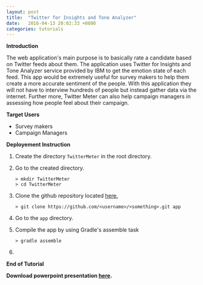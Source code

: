 ```yaml
---
layout: post
title:  "Twitter for Insights and Tone Analyzer"
date:   2016-04-13 20:02:33 +0800
categories: tutorials
---
```


**Introduction**

The web application's main purpose is to basically rate a candidate based on Twitter feeds about them. The application uses Twitter for Insights and Tone Analyzer service provided by IBM to get the emotion state of each feed. This app would be extremely useful for survey makers to help them create a more accurate sentiment of the people. With this application they will not have to interview hundreds of people but instead gather data via the internet. Further more, Twitter Meter can also help campaign managers in assessing how people feel about their campaign.

**Target Users**

- Survey makers
- Campaign Managers

**Deployement Instruction**

1. Create the directory `TwitterMeter` in the root directory. 

2. Go to the created directory.

	```text
	> mkdir TwitterMeter
	> cd TwitterMeter
	```

3. Clone the github repository located [here.](wwww.google.com)

	```text
	> git clone https://github.com/<username>/<something>.git app
	```

4. Go to the `app` directory.

5. Compile the app by using Gradle's assemble task

	```text
	> gradle assemble
	```

6. 


**End of Tutorial**

**Download powerpoint presentation [here][presentation].**

[presentation]: https://github.com/kevindomm/Auto-Scaling/blob/master/autoscaling/Auto-Scaling.pptx?raw=true
